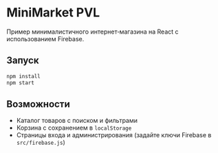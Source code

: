# MiniMarket PVL

Пример минималистичного интернет‑магазина на React с использованием Firebase.

## Запуск

```bash
npm install
npm start
```

## Возможности

- Каталог товаров с поиском и фильтрами
- Корзина с сохранением в `localStorage`
- Страницы входа и администрирования (задайте ключи Firebase в `src/firebase.js`)

